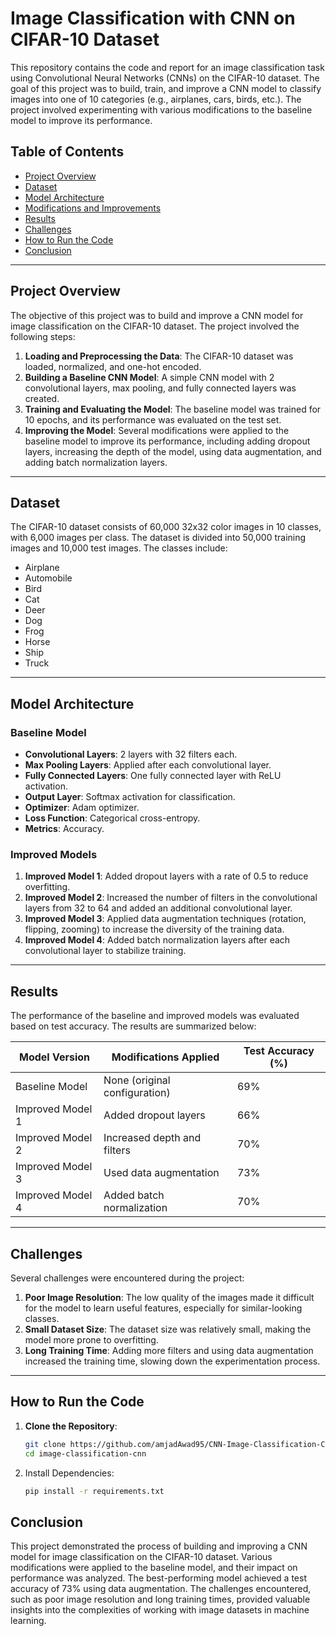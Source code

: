 # Image Classification with CNN on CIFAR-10 Dataset

This repository contains the code and report for an image classification task using Convolutional Neural Networks (CNNs) on the CIFAR-10 dataset. The goal of this project was to build, train, and improve a CNN model to classify images into one of 10 categories (e.g., airplanes, cars, birds, etc.). The project involved experimenting with various modifications to the baseline model to improve its performance.

## Table of Contents
- [Project Overview](#project-overview)
- [Dataset](#dataset)
- [Model Architecture](#model-architecture)
- [Modifications and Improvements](#modifications-and-improvements)
- [Results](#results)
- [Challenges](#challenges)
- [How to Run the Code](#how-to-run-the-code)
- [Conclusion](#conclusion)

---

## Project Overview
The objective of this project was to build and improve a CNN model for image classification on the CIFAR-10 dataset. The project involved the following steps:
1. **Loading and Preprocessing the Data**: The CIFAR-10 dataset was loaded, normalized, and one-hot encoded.
2. **Building a Baseline CNN Model**: A simple CNN model with 2 convolutional layers, max pooling, and fully connected layers was created.
3. **Training and Evaluating the Model**: The baseline model was trained for 10 epochs, and its performance was evaluated on the test set.
4. **Improving the Model**: Several modifications were applied to the baseline model to improve its performance, including adding dropout layers, increasing the depth of the model, using data augmentation, and adding batch normalization layers.
---

## Dataset
The CIFAR-10 dataset consists of 60,000 32x32 color images in 10 classes, with 6,000 images per class. The dataset is divided into 50,000 training images and 10,000 test images. The classes include:
- Airplane
- Automobile
- Bird
- Cat
- Deer
- Dog
- Frog
- Horse
- Ship
- Truck

---

## Model Architecture
### Baseline Model
- **Convolutional Layers**: 2 layers with 32 filters each.
- **Max Pooling Layers**: Applied after each convolutional layer.
- **Fully Connected Layers**: One fully connected layer with ReLU activation.
- **Output Layer**: Softmax activation for classification.
- **Optimizer**: Adam optimizer.
- **Loss Function**: Categorical cross-entropy.
- **Metrics**: Accuracy.

### Improved Models
1. **Improved Model 1**: Added dropout layers with a rate of 0.5 to reduce overfitting.
2. **Improved Model 2**: Increased the number of filters in the convolutional layers from 32 to 64 and added an additional convolutional layer.
3. **Improved Model 3**: Applied data augmentation techniques (rotation, flipping, zooming) to increase the diversity of the training data.
4. **Improved Model 4**: Added batch normalization layers after each convolutional layer to stabilize training.

---

## Results
The performance of the baseline and improved models was evaluated based on test accuracy. The results are summarized below:

| Model Version        | Modifications Applied          | Test Accuracy (%) |
|----------------------|--------------------------------|-------------------|
| Baseline Model       | None (original configuration)  | 69%               |
| Improved Model 1     | Added dropout layers           | 66%               |
| Improved Model 2     | Increased depth and filters    | 70%               |
| Improved Model 3     | Used data augmentation         | 73%               |
| Improved Model 4     | Added batch normalization      | 70%               |

---

## Challenges
Several challenges were encountered during the project:
1. **Poor Image Resolution**: The low quality of the images made it difficult for the model to learn useful features, especially for similar-looking classes.
2. **Small Dataset Size**: The dataset size was relatively small, making the model more prone to overfitting.
3. **Long Training Time**: Adding more filters and using data augmentation increased the training time, slowing down the experimentation process.

---

## How to Run the Code
1. **Clone the Repository**:
   ```bash
   git clone https://github.com/amjadAwad95/CNN-Image-Classification-CIFAR10.git
   cd image-classification-cnn
   ```
2. Install Dependencies:
   ```bash
   pip install -r requirements.txt
   ```
## Conclusion
This project demonstrated the process of building and improving a CNN model for image classification on the CIFAR-10 dataset. Various modifications were applied to the baseline model, and their impact on performance was analyzed. The best-performing model achieved a test accuracy of 73% using data augmentation. The challenges encountered, such as poor image resolution and long training times, provided valuable insights into the complexities of working with image datasets in machine learning.
